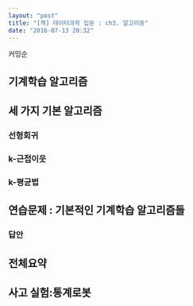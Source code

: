 ```yaml
---
layout: "post"
title: "[책] 데이터과학 입문 : ch3. 알고리즘"
date: "2016-07-13 20:32"
---
```


커밍순

## 기계학습 알고리즘

## 세 가지 기본 알고리즘

### 선형회귀
### k-근접이웃
### k-평균법

## 연습문제 : 기본적인 기계학습 알고리즘들

### 답안

## 전체요약

## 사고 실험:통계로봇
